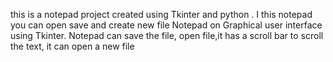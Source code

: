 this is a notepad project created using Tkinter and python . I this notepad you can open save and create new file 
Notepad on Graphical user interface using Tkinter. Notepad can save the file, open file,it has a scroll bar to scroll the text, it can open a new file
